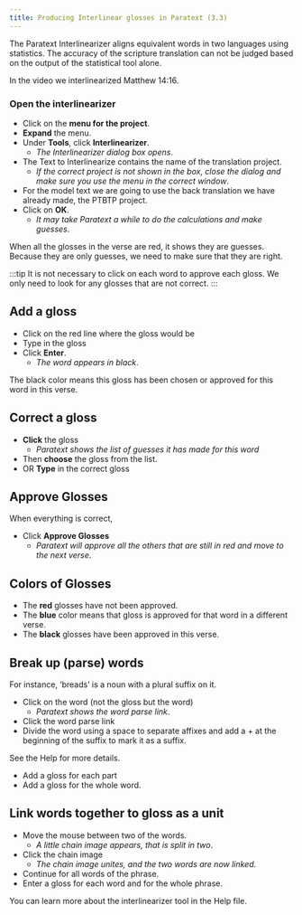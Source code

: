 ```yaml
---
title: Producing Interlinear glosses in Paratext (3.3)
---
```

The Paratext Interlinearizer aligns equivalent words in two languages using statistics. The accuracy of the scripture translation can not be judged based on the output of the statistical tool alone.

In the video we interlinearized Matthew 14:16.

### Open the interlinearizer

-  Click on the **menu for the project**.
-  **Expand** the menu.
-  Under **Tools**, click **Interlinearizer**.  
    -  *The Interlinearizer dialog box opens*.
-  The Text to Interlinearize contains the name of the translation project.  
   - *If the correct project is not shown in the box, close the dialog and make sure you use the menu in the correct window*.
-  For the model text we are going to use the back translation we have already made, the PTBTP project.
-  Click on **OK**.  
    -  *It may take Paratext a while to do the calculations and make guesses*.

When all the glosses in the verse are red, it shows they are guesses. Because they are only guesses, we need to make sure that they are right.

:::tip 
It is not necessary to click on each word to approve each gloss. We only need to look for any glosses that are not correct.
:::
## Add a gloss

-  Click on the red line where the gloss would be
-  Type in the gloss
-  Click **Enter**.  
    -  *The word appears in black*.

The black color means this gloss has been chosen or approved for this word in this verse.

## Correct a gloss

-  **Click** the gloss  
    -  *Paratext shows the list of guesses it has made for this word*
-  Then **choose** the gloss from the list.
-  OR **Type** in the correct gloss

## Approve Glosses

When everything is correct,

-  Click **Approve Glosses**  
    -  *Paratext will approve all the others that are still in red and move to the next verse*.

## Colors of Glosses

- The **red** glosses have not been approved.
- The **blue** color means that gloss is approved for that word in a different verse.
- The **black** glosses have been approved in this verse.

## Break up (parse) words

For instance, ‘breads’ is a noun with a plural suffix on it.

-  Click on the word (not the gloss but the word)  
    -  *Paratext shows the word parse link*.
-  Click the word parse link
-  Divide the word using a space to separate affixes and add a + at the beginning of the suffix to mark it as a suffix.

See the Help for more details.

-  Add a gloss for each part
-  Add a gloss for the whole word.

## Link words together to gloss as a unit

-  Move the mouse between two of the words.  
    -  *A little chain image appears, that is split in two*.
-  Click the chain image  
    -  *The chain image unites, and the two words are now linked*.
-  Continue for all words of the phrase.
-  Enter a gloss for each word and for the whole phrase.

You can learn more about the interlinearizer tool in the Help file.
